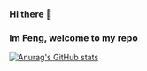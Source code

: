 ### Hi there 👋
### Im Feng, welcome to my repo
[![Anurag's GitHub stats](https://github-readme-stats.vercel.app/api?username=jserfeng)](https://github.com/anuraghazra/github-readme-stats)
